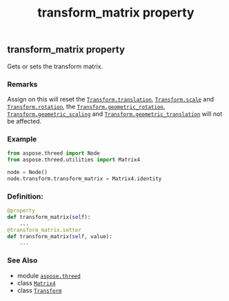 ﻿---
title: transform_matrix property
second_title: Aspose.3D for Python via .NET API References
description: 
type: docs
weight: 260
url: /python-net/aspose.threed/transform/transform_matrix/
is_root: false
---

## transform_matrix property


Gets or sets the transform matrix.

### Remarks 


Assign on this will reset the [`Transform.translation`](/3d/python-net/aspose.threed/transform#translation), [`Transform.scale`](/3d/python-net/aspose.threed/transform#scale) and [`Transform.rotation`](/3d/python-net/aspose.threed/transform#rotation), the [`Transform.geometric_rotation`](/3d/python-net/aspose.threed/transform#geometric_rotation), [`Transform.geometric_scaling`](/3d/python-net/aspose.threed/transform#geometric_scaling) and [`Transform.geometric_translation`](/3d/python-net/aspose.threed/transform#geometric_translation) will not be affected.

### Example 


```python
from aspose.threed import Node
from aspose.threed.utilities import Matrix4

node = Node()
node.transform.transform_matrix = Matrix4.identity

```
### Definition:
```python
@property
def transform_matrix(self):
    ...
@transform_matrix.setter
def transform_matrix(self, value):
    ...
```

### See Also
* module [`aspose.threed`](../../)
* class [`Matrix4`](/3d/python-net/aspose.threed.utilities/matrix4)
* class [`Transform`](/3d/python-net/aspose.threed/transform)
